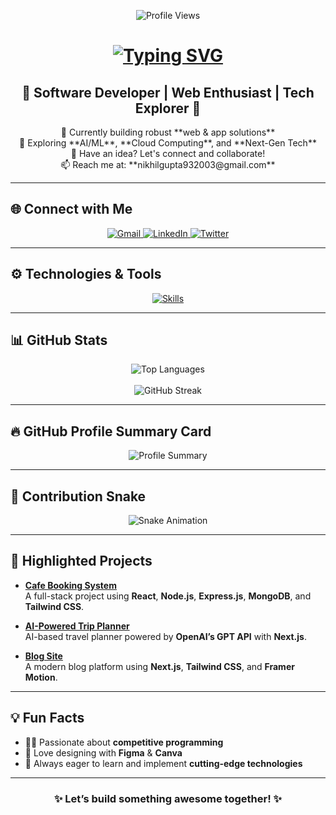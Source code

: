 <p align="center">
  <img src="https://komarev.com/ghpvc/?username=Nikhil8767&style=for-the-badge" alt="Profile Views" />
</p>

<h1 align="center">
  <a href="https://git.io/typing-svg">
    <img src="https://readme-typing-svg.demolab.com?font=Poppins&weight=600&size=35&duration=4000&pause=300&color=1A9FF7&center=true&vCenter=true&width=600&lines=Hi+There!+%F0%9F%91%8B;I'm+Nikhil+Gupta!;Full-Stack+Developer+%F0%9F%92%BB;Let's+Build+Something+Awesome!" alt="Typing SVG" />
  </a>
</h1>

<h2 align="center">🚀 Software Developer | Web Enthusiast | Tech Explorer 🌟</h2>

<div align="center">
  🔭 Currently building robust **web & app solutions** <br/>
  🌱 Exploring **AI/ML**, **Cloud Computing**, and **Next-Gen Tech** <br/>
  💬 Have an idea? Let's connect and collaborate! <br/>
  📫 Reach me at: **nikhilgupta932003@gmail.com**
</div>

---

## 🌐 Connect with Me

<div align="center">
  <a href="mailto:nikhilgupta932003@gmail.com">
    <img src="https://img.shields.io/badge/Gmail-D14836?style=for-the-badge&logo=gmail&logoColor=white" alt="Gmail">
  </a>
  <a href="https://www.linkedin.com/in/nikhil-gupta-647202295">
    <img src="https://img.shields.io/badge/LinkedIn-0077B5?style=for-the-badge&logo=linkedin&logoColor=white" alt="LinkedIn">
  </a>
  <a href="https://twitter.com/">
    <img src="https://img.shields.io/badge/Twitter-1DA1F2?style=for-the-badge&logo=twitter&logoColor=white" alt="Twitter">
  </a>
</div>

---

## ⚙️ Technologies & Tools

<p align="center">
  <a href="https://skillicons.dev">
    <img src="https://skillicons.dev/icons?i=c,cpp,java,python,js,ts,nodejs,express,react,nextjs,vite,go,html,css,tailwind,git,github,mysql,postgres,mongodb,prisma,docker,aws,vercel,figma,postman,vscode&perline=9" alt="Skills" />
  </a>
</p>

---

## 📊 GitHub Stats

<div align="center">
  <img src="https://github-readme-stats.vercel.app/api/top-langs/?username=Nikhil8767&layout=compact&theme=radical&langs_count=10&include_all_commits=true&exclude_repo=github-readme-stats" alt="Top Languages" />
  <br/><br/>
  <img src="https://streak-stats.demolab.com?user=Nikhil8767&theme=radical" alt="GitHub Streak" />
</div>

---

## 🔥 GitHub Profile Summary Card

<div align="center">
  <img src="http://github-profile-summary-cards.vercel.app/api/cards/profile-details?username=Nikhil8767&theme=dracula" alt="Profile Summary">
</div>

---

## 🐍 Contribution Snake

<div align="center">
  <img src="https://raw.githubusercontent.com/Nikhil8767/Nikhil8767/output/github-contribution-grid-snake-dark.svg" alt="Snake Animation" />
</div>

---

## 🌟 Highlighted Projects

- **[Cafe Booking System](https://github.com/Nikhil8767/cafe-booking-system)**  
  A full-stack project using **React**, **Node.js**, **Express.js**, **MongoDB**, and **Tailwind CSS**.
  
- **[AI-Powered Trip Planner](https://github.com/Nikhil8767/go-buddy-ai)**  
  AI-based travel planner powered by **OpenAI’s GPT API** with **Next.js**.
  
- **[Blog Site](https://github.com/Nikhil8767/blog-site)**  
  A modern blog platform using **Next.js**, **Tailwind CSS**, and **Framer Motion**.

---

## 💡 Fun Facts

- 🧑‍💻 Passionate about **competitive programming**  
- 🎨 Love designing with **Figma** & **Canva**  
- 🚀 Always eager to learn and implement **cutting-edge technologies**  

---

<h3 align="center">✨ Let’s build something awesome together! ✨</h3>
